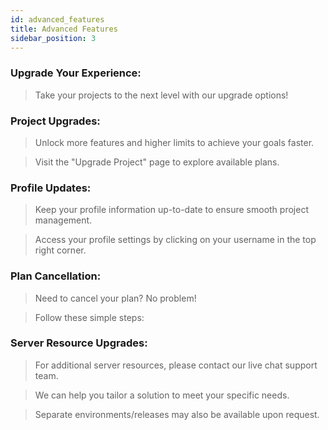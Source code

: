 ```yaml
---
id: advanced_features
title: Advanced Features
sidebar_position: 3
---
```


### Upgrade Your Experience:
> Take your projects to the next level with our upgrade options!

### Project Upgrades:
> Unlock more features and higher limits to achieve your goals faster.

> Visit the "Upgrade Project" page to explore available plans.

### Profile Updates:
> Keep your profile information up-to-date to ensure smooth project management.

> Access your profile settings by clicking on your username in the top right corner.

### Plan Cancellation:
> Need to cancel your plan? No problem!

> Follow these simple steps: 

### Server Resource Upgrades:
> For additional server resources, please contact our live chat support team.

> We can help you tailor a solution to meet your specific needs.

> Separate environments/releases may also be available upon request.